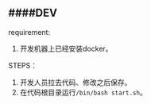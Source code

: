 ####DEV
---  
requirement:  
1. 开发机器上已经安装docker。  

STEPS：  
1. 开发人员拉去代码、修改之后保存。  
2. 在代码根目录运行```/bin/bash start.sh```。
